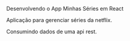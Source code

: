 Desenvolvendo o App Minhas Séries em React

Aplicação para gerenciar séries da netflix.

Consumindo dados de uma api rest.

